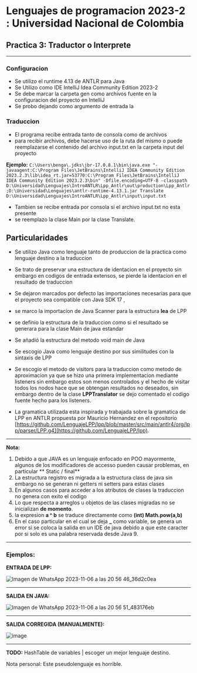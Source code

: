 # Lenguajes de programacion 2023-2 : Universidad Nacional de Colombia

## Practica 3: Traductor o Interprete

---

### Configuracion

- Se utilizo el runtime 4.13 de ANTLR para Java
- Se Utilizo como IDE IntelliJ Idea Community Edition 2023-2
- Se debe marcar la carpeta gen como archivos fuente en la configuracion del proyecto en IntelliJ
- Se probo dejando como argumento de entrada la 

### Traduccion

- El programa recibe entrada tanto de consola como de archivos
- para recibir archivos, debe hacerse uso de la ruta del mismo o puede reemplazarse el contenido del archivo input.txt en la carpeta input del proyecto

**Ejemplo:**
``` C:\Users\benga\.jdks\jbr-17.0.8.1\bin\java.exe "-javaagent:C:\Program Files\JetBrains\IntelliJ IDEA Community Edition 2023.2.3\lib\idea_rt.jar=53770:C:\Program Files\JetBrains\IntelliJ IDEA Community Edition 2023.2.3\bin" -Dfile.encoding=UTF-8 -classpath D:\Universidad\Lenguajes\IntroANTLR\Lpp_Antlr\out\production\Lpp_Antlr;D:\Universidad\Lenguajes\antlr-runtime-4.13.1.jar Translate D:\Universidad\Lenguajes\IntroANTLR\Lpp_Antlr\input\input.txt ```

- Tambien se recibe entrada por consola si el archivo input.txt no esta presente
- se reemplazo la clase Main por la clase Translate.

## Particularidades

- Se utilizo Java como lenguaje tanto de produccion de la practica como lenguaje destino a la traduccion
- Se trato de preservar una estructura de identacion en el proyecto sin embargo en codigos de entrada extensos, se pierde la identacion en el resultado de traduccion
- Se dejaron marcados por defecto las importaciones necesarias para que el proyecto sea compatible con Java SDK 17 ,
- se marco la importacion de Java Scanner para la estructura **lea** de LPP
- se definio la estructura de la traduccion como si el resultado se generara para la clase Main de java estandar
- Se añadió la estructura del metodo void main de Java
- Se escogio Java como lenguaje destino por sus similitudes con la sintaxis de LPP

- Se escogio el metodo de visitors para la traduccion como metodo de aproximacion ya que se hizo una primera implementacion mediante listeners sin embargo estos son menos controlados y el hecho de visitar todos los nodos hace que se obtengan resultados no deseados, sin embargo dentro de la clase **LPPTranslator** se dejo comentado el codigo fuente hecho para los listeners.
- La gramatica utilizada esta inspirada y trabajada sobre la gramatica de LPP en ANTLR propuesta por Mauricio Hernandez en el repositorio [https://github.com/LenguajeLPP/lpp/blob/master/src/main/antlr4/org/lpp/parser/LPP.g4](https://github.com/LenguajeLPP/lpp).
---

**Nota:**
1. Debido a que JAVA es un lenguaje enfocado en POO mayormente, algunos de los modificadores de accesso pueden causar problemas, en particular ** Static / final**
2. La estructura registro es migrada a la estructura class de java sin embargo no se generan ni getters ni setters para estas clases
3. En algunos casos para acceder a los atributos de clases la traduccion no genera con exito el codigo
4. Lo que respecta a arreglos u objetos de las clases migradas no se inicializan **de momento**.
5. la expresion **a ^ b** se traduce directamente como **(int) Math.pow(a,b)**
6. En el caso particular en el cual se deja **_** como variable, se genera un error si se coloca la salida en un IDE de java debido a que este caracter por si solo es una palabra reservada desde Java 9.
---
### Ejemplos:

**ENTRADA DE LPP:**

![Imagen de WhatsApp 2023-11-06 a las 20 56 46_36d2c0ea](https://github.com/bjportelac/Lpp_ANTLR/assets/32397114/77d8c22c-30ed-4309-bed8-045f59dffbd7)

---

**SALIDA EN JAVA:**

![Imagen de WhatsApp 2023-11-06 a las 20 56 51_483176eb](https://github.com/bjportelac/Lpp_ANTLR/assets/32397114/9c4777fe-4cf9-4143-90b0-846a592e85c8)

---

**SALIDA CORREGIDA (MANUALMENTE):**

![image](https://github.com/bjportelac/Lpp_ANTLR/assets/32397114/762019f3-8318-4901-92e2-47734100c886)

---
**TODO:** HashTable de variables | escoger un mejor lenguaje destino.








Nota personal: Este pseudolenguaje es horrible.

